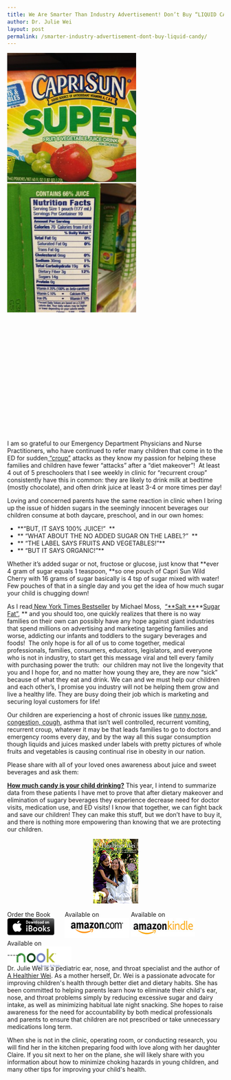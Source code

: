 ```yaml
---
title: We Are Smarter Than Industry Advertisement! Don’t Buy “LIQUID CANDY”!
author: Dr. Julie Wei
layout: post
permalink: /smarter-industry-advertisement-dont-buy-liquid-candy/
---
```

<img class="alignleft size-medium wp-image-1071" src="/wp-content/uploads/2014/06/IMG_2101-300x300.jpg" alt="IMG_2101" width="300" height="300" />

<img class="alignleft size-medium wp-image-1070" src="/wp-content/uploads/2014/06/IMG_2100-300x300.jpg" alt="IMG_2100" width="300" height="300" />

&nbsp;

&nbsp;

&nbsp;

&nbsp;

&nbsp;

&nbsp;

&nbsp;

&nbsp;

&nbsp;

I am so grateful to our Emergency Department Physicians and Nurse Practitioners, who have continued to refer many children that come in to the ED for sudden[ “croup”][1] attacks as they know my passion for helping these families and children have fewer “attacks” after a “diet makeover”!  At least 4 out of 5 preschoolers that I see weekly in clinic for “recurrent croup” consistently have this in common: they are likely to drink milk at bedtime (mostly chocolate), and often drink juice at least 3-4 or more times per day!

Loving and concerned parents have the same reaction in clinic when I bring up the issue of hidden sugars in the seemingly innocent beverages our children consume at both daycare, preschool, and in our own homes:

  * **“BUT, IT SAYS 100% JUICE!”  **
  * ** “WHAT ABOUT THE NO ADDED SUGAR ON THE LABEL?”  **
  * ** “THE LABEL SAYS FRUITS AND VEGETABLES!”**
  * ** “BUT IT SAYS ORGANIC!”**

Whether it’s added sugar or not, fructose or glucose, just know that **ever 4 gram of sugar equals 1 teaspoon, **so one pouch of Capri Sun Wild Cherry with 16 grams of sugar basically is 4 tsp of sugar mixed with water! Few pouches of that in a single day and you get the idea of how much sugar your child is chugging down!

As I read[ New York Times Bestseller][2] by Michael Moss,  [“**Salt **][3]**[Sugar Fat”][3], ** and you should too, one quickly realizes that there is no way families on their own can possibly have any hope against giant industries that spend millions on advertising and marketing targeting families and worse, addicting our infants and toddlers to the sugary beverages and foods!  The only hope is for all of us to come together, medical professionals, families, consumers, educators, legislators, and everyone who is not in industry, to start get this message viral and tell every family with purchasing power the truth:  our children may not live the longevity that you and I hope for, and no matter how young they are, they are now “sick” because of what they eat and drink. We can and we must help our children and each other’s, I promise you industry will not be helping them grow and live a healthy life. They are busy doing their job which is marketing and securing loyal customers for life!

Our children are experiencing a host of chronic issues like [runny nose, congestion, cough][4], asthma that isn’t well controlled, recurrent vomiting, recurrent croup, whatever it may be that leads families to go to doctors and emergency rooms every day, and by the way all this sugar consumption though liquids and juices masked under labels with pretty pictures of whole fruits and vegetables is causing continual rise in obesity in our nation.

Please share with all of your loved ones awareness about juice and sweet beverages and ask them:

[**How much candy is your child drinking?**][5] This year, I intend to summarize data from these patients I have met to prove that after dietary makeover and elimination of sugary beverages they experience decrease need for doctor visits, medication use, and ED visits! I know that together, we can fight back and save our children! They can make this stuff, but we don’t have to buy it, and there is nothing more empowering than knowing that we are protecting our children.

<span style="width:105px;display:table;margin:0 auto;"><a href="the-book/"><img src="/wp-content/uploads/2014/04/AHealthierWei_cover_150.png" /></a></span>

<p style="height:80px">
  <span style="width:130px;display:inline-block;vertical-align:top;"> Order the Book <a href="https://itunes.apple.com/us/book/a-healthier-wei/id806784060?ls=1&mt=11#" target="_blank" > <img class="size-full wp-image-944" alt="Apple iBooks" title="Apple iBooks" src="/wp-content/uploads/2014/02/Download_on_iBooks_Badge_US-UK_110x40_090513.png" width="110" height="40" /></a> </span> <span style="width:150px;display:inline-block;vertical-align:top;">Available on <a href="http://amzn.to/1fSNqeb" target="_blank" > <img class="size-full wp-image-945" alt="Amazon.com" title="Amazon.com" src="/wp-content/uploads/2014/02/amazon_com_logo_160.jpg" width="160" height="47" /> </a> </span> <span  style="width:150px;display:inline-block;vertical-align:top;">Available on <a href="http://amzn.to/1eHEfNl" target="_blank" > <img class="size-full wp-image-946" alt="Amazon Kindle" title="Amazon Kindle" src="/wp-content/uploads/2014/02/kindle_logo_160.jpg" width="160" height="43" /> </a> </span> <span style="width:150px;display:inline-block;vertical-align:top;">Available on <a href="http://www.barnesandnoble.com/w/a-healthier-wei-julie-wei/1118260302?ean=2940148244592&itm=1&usri=2940148244592" target="_blank" > <img class="size-full wp-image-947" alt="Nook" title="Nook" src="/wp-content/uploads/2014/02/nook_logo_160.png" width="160" height="52" /></a> </span>
</p>

\-----

Dr. Julie Wei is a pediatric ear, nose, and throat specialist and the author of [A Healthier Wei][6]. As a mother herself, Dr. Wei is a passionate advocate for improving children's health through better diet and dietary habits. She has been committed to helping parents learn how to eliminate their child's ear, nose, and throat problems simply by reducing excessive sugar and dairy intake, as well as minimizing habitual late night snacking. She hopes to raise awareness for the need for accountability by both medical professionals and parents to ensure that children are not prescribed or take unnecessary medications long term. 

When she is not in the clinic, operating room, or conducting research, you will find her in the kitchen preparing food with love along with her daughter Claire. If you sit next to her on the plane, she will likely share with you information about how to minimize choking hazards in young children, and many other tips for improving your child's health.

 [1]: recurrent-croup-answer-may-child-drinking/ "Recurrent CROUP – The Answer May be in What Your Child is Drinking!"
 [2]: http://www.nytimes.com/2013/03/18/books/salt-sugar-fat-by-michael-moss.html?pagewanted=all
 [3]: http://www.amazon.com/Salt-Sugar-Fat-Giants-Hooked/dp/1400069807
 [4]: milk-cookie-disease/ "The “Milk and Cookie Disease”"
 [5]: much-candy-child-drinking/ "How Much Candy Is Your Child Drinking? [Infographic]"
 [6]: the-book